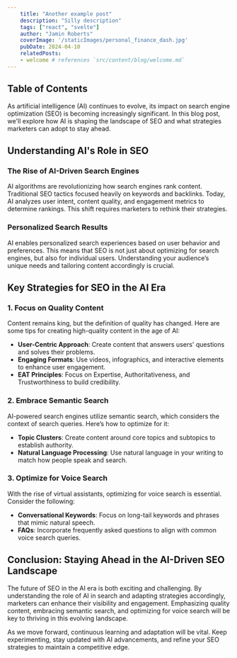 ```yaml
---
    title: "Another example post"
    description: "Silly description"
    tags: ["react", "svelte"]
    author: "Jamin Roberts"
    coverImage: '/staticImages/personal_finance_dash.jpg'
    pubDate: 2024-04-10
    relatedPosts:
    - welcome # references `src/content/blog/welcome.md`
---
```


## Table of Contents

As artificial intelligence (AI) continues to evolve, its impact on search engine optimization (SEO) is becoming increasingly significant. In this blog post, we'll explore how AI is shaping the landscape of SEO and what strategies marketers can adopt to stay ahead.

## Understanding AI's Role in SEO

### The Rise of AI-Driven Search Engines

AI algorithms are revolutionizing how search engines rank content. Traditional SEO tactics focused heavily on keywords and backlinks. Today, AI analyzes user intent, content quality, and engagement metrics to determine rankings. This shift requires marketers to rethink their strategies.

### Personalized Search Results

AI enables personalized search experiences based on user behavior and preferences. This means that SEO is not just about optimizing for search engines, but also for individual users. Understanding your audience’s unique needs and tailoring content accordingly is crucial.

## Key Strategies for SEO in the AI Era

### 1. Focus on Quality Content

Content remains king, but the definition of quality has changed. Here are some tips for creating high-quality content in the age of AI:

- **User-Centric Approach**: Create content that answers users' questions and solves their problems.
- **Engaging Formats**: Use videos, infographics, and interactive elements to enhance user engagement.
- **EAT Principles**: Focus on Expertise, Authoritativeness, and Trustworthiness to build credibility.

### 2. Embrace Semantic Search

AI-powered search engines utilize semantic search, which considers the context of search queries. Here’s how to optimize for it:

- **Topic Clusters**: Create content around core topics and subtopics to establish authority.
- **Natural Language Processing**: Use natural language in your writing to match how people speak and search.

### 3. Optimize for Voice Search

With the rise of virtual assistants, optimizing for voice search is essential. Consider the following:

- **Conversational Keywords**: Focus on long-tail keywords and phrases that mimic natural speech.
- **FAQs**: Incorporate frequently asked questions to align with common voice search queries.

## Conclusion: Staying Ahead in the AI-Driven SEO Landscape

The future of SEO in the AI era is both exciting and challenging. By understanding the role of AI in search and adapting strategies accordingly, marketers can enhance their visibility and engagement. Emphasizing quality content, embracing semantic search, and optimizing for voice search will be key to thriving in this evolving landscape.

As we move forward, continuous learning and adaptation will be vital. Keep experimenting, stay updated with AI advancements, and refine your SEO strategies to maintain a competitive edge.
